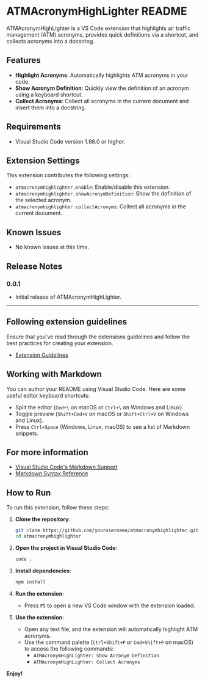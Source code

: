 # ATMAcronymHighLighter README

ATMAcronymHighLighter is a VS Code extension that highlights air traffic management (ATM) acronyms, provides quick definitions via a shortcut, and collects acronyms into a docstring.

## Features

- **Highlight Acronyms**: Automatically highlights ATM acronyms in your code.
- **Show Acronym Definition**: Quickly view the definition of an acronym using a keyboard shortcut.
- **Collect Acronyms**: Collect all acronyms in the current document and insert them into a docstring.

## Requirements

- Visual Studio Code version 1.98.0 or higher.

## Extension Settings

This extension contributes the following settings:

* `atmacronymhighlighter.enable`: Enable/disable this extension.
* `atmacronymhighlighter.showAcronymDefinition`: Show the definition of the selected acronym.
* `atmacronymhighlighter.collectAcronyms`: Collect all acronyms in the current document.

## Known Issues

- No known issues at this time.

## Release Notes

### 0.0.1

- Initial release of ATMAcronymHighLighter.

---

## Following extension guidelines

Ensure that you've read through the extensions guidelines and follow the best practices for creating your extension.

* [Extension Guidelines](https://code.visualstudio.com/api/references/extension-guidelines)

## Working with Markdown

You can author your README using Visual Studio Code. Here are some useful editor keyboard shortcuts:

* Split the editor (`Cmd+\` on macOS or `Ctrl+\` on Windows and Linux).
* Toggle preview (`Shift+Cmd+V` on macOS or `Shift+Ctrl+V` on Windows and Linux).
* Press `Ctrl+Space` (Windows, Linux, macOS) to see a list of Markdown snippets.

## For more information

* [Visual Studio Code's Markdown Support](http://code.visualstudio.com/docs/languages/markdown)
* [Markdown Syntax Reference](https://help.github.com/articles/markdown-basics/)

## How to Run

To run this extension, follow these steps:

1. **Clone the repository**:
    ```sh
    git clone https://github.com/yourusername/atmacronymhighlighter.git
    cd atmacronymhighlighter
    ```

2. **Open the project in Visual Studio Code**:
    ```sh
    code .
    ```

3. **Install dependencies**:
    ```sh
    npm install
    ```

4. **Run the extension**:
    - Press `F5` to open a new VS Code window with the extension loaded.

5. **Use the extension**:
    - Open any text file, and the extension will automatically highlight ATM acronyms.
    - Use the command palette (`Ctrl+Shift+P` or `Cmd+Shift+P` on macOS) to access the following commands:
        - `ATMAcronymHighLighter: Show Acronym Definition`
        - `ATMAcronymHighLighter: Collect Acronyms`

**Enjoy!**